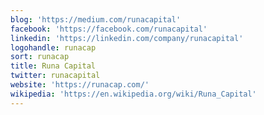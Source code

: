 ```yaml
---
blog: 'https://medium.com/runacapital'
facebook: 'https://facebook.com/runacapital'
linkedin: 'https://linkedin.com/company/runacapital'
logohandle: runacap
sort: runacap
title: Runa Capital
twitter: runacapital
website: 'https://runacap.com/'
wikipedia: 'https://en.wikipedia.org/wiki/Runa_Capital'
---
```

